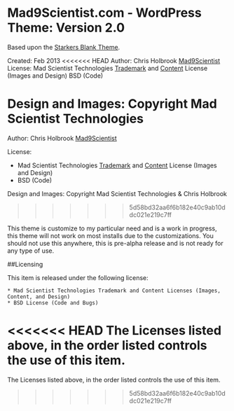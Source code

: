 # Mad9Scientist.com - WordPress Theme: Version 2.0

Based upon the [Starkers Blank Theme](http://viewportindustries.com/products/starkers/).

Created: Feb 2013
<<<<<<< HEAD
Author: Chris Holbrook [Mad9Scientist](http://mad9scientist.com)
License: 
Mad Scientist Technologies [Trademark](http://madscitech.com/about/trademarks/) and [Content](http://madscitech.com/about/license/) License (Images and Design)
BSD (Code)

Design and Images: Copyright Mad Scientist Technologies
=======

Author: Chris Holbrook [Mad9Scientist](http://mad9scientist.com)

License: 
* Mad Scientist Technologies [Trademark](http://madscitech.com/about/trademarks/) and [Content](http://madscitech.com/about/license/) License (Images and Design)
* BSD (Code)

Design and Images: Copyright Mad Scientist Technologies & Chris Holbrook
>>>>>>> 5d58bd32aa6f6b182e40c9ab10ddc021e219c7ff

This theme is customize to my particular need and is a work in progress, this theme will not work on most installs due to the customizations. You should not use this anywhere, this is pre-alpha release and is not ready for any type of use.

##Licensing

This item is released under the following license:

	* Mad Scientist Technologies Trademark and Content Licenses (Images, Content, and Design)
	* BSD License (Code and Bugs)

<<<<<<< HEAD
The Licenses listed above, in the order listed controls the use of this item.
=======
The Licenses listed above, in the order listed controls the use of this item.
>>>>>>> 5d58bd32aa6f6b182e40c9ab10ddc021e219c7ff
